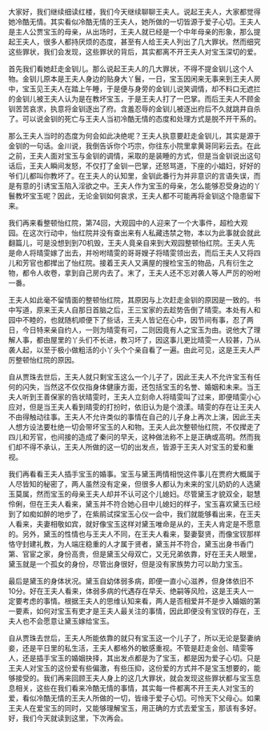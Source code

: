 
大家好，我们继续细读红楼，我们今天继续聊聊王夫人。说起王夫人，大家都觉得她冷酷无情。其实看似冷酷无情的王夫人，她所做的一切皆源于爱子心切。王夫人是主人公贾宝玉的母亲，从出场时，王夫人就已经是一个中年母亲的形象，那么提起王夫人，很多人都持厌烦的态度，甚至有人给王夫人列出了几大罪状。然而细究这些罪状，我们会发现，这些罪状的背后，其实都离不开王夫人对宝玉深切的爱。

首先我们看她赶走金钏儿。那么说起王夫人的几大罪状，不得不提金钏儿这个人物。金钏儿原本是王夫人身边的贴身大丫鬟，一日，宝玉因闲来无事来到王夫人房中，宝玉见王夫人在踏上午睡，于是便与身旁的金钏儿说笑调情，却不料口无遮拦的金钏儿被王夫人认为是在教坏宝玉，于是王夫人打了一巴掌。而后王夫人不顾金钏苦苦哀求，执意将金钏逐出了府。含羞忍辱的金钏儿被逐出府后不久就跳井自杀了。可以说金钏的死亡与王夫人当初冷酷无情的态度和处理方式是脱不开干系的。

那么王夫人当时的态度为何会如此决绝呢？王夫人执意要赶走金钏儿，其实是源于金钏的一句话。金川说，我倒告诉你个巧宗，你往东小院里拿黄哥同彩云去。在此之前，王夫人面对宝玉与金钏的调情，采取的是装睡的方式，但是当金钏说出这句话后，王夫人瞬间发怒，不仅打了金钏一巴掌，还怒骂道，下座的小娼妇，好好的爷们儿都叫你教坏了。在王夫人的认知里，金钏此番行为并非意识的言语失误，而是有意的引诱宝玉陷入淫欲之中。王夫人作为宝玉的母亲，怎么能够忍受身边的丫鬟教坏宝玉呢？因此，无论金钏如何哀求，王夫人都不可能再将金钏这个隐患留下来。

我们再来看整顿怡红院，第74回，大观园中的人迎来了一个大事件，超检大观园。在这次行动中，怡红院并没有查出来有人私藏违禁之物，本以为此事就会就此翻篇儿，可是没想到到70机毁，王夫人竟亲自来到大观园整顿怡红院。王夫人先是命人将晴雯嫁了出去，并吩咐晴雯的哥哥嫂子将晴雯领出去，而后王夫人又将四儿和芳官也都撵出了怡红院。接着王夫人又满屋的搜检宝玉的物品，凡有衍生之物，都令人收卷，拿到自己房内去了。末了，王夫人还不忘对袭人等人严厉的吩咐一番。

王夫人如此毫不留情面的整顿怡红院，其原因与上次赶走金钏的原因是一致的。书中写道，原来王夫人自那日首脑之后，王三宝家的去趁势告倒了晴雯。本处有人和园中不睦的，也就随机顺便下了些话，王夫人皆记在心中，因节间有事，忍了两日，今日特来亲自约人，一则为晴雯有可，二则因竟有人之宝玉为由。说他大了理解人事，都由屋里的丫头们不长进，教习坏了，因这事儿更比晴雯一人较甚，乃从袭人起，以至于极小做粗活的小丫头个个亲自看了一遍。由此可见，这是王夫人严厉整顿怡红院的原因。

自从贾珠去世后，王夫人就只剩宝玉这么一个儿子了，因此王夫人不允许宝玉有任何的闪失，当然这不仅仅指身体健康方面，还包括宝玉的名誉、婚姻和未来。当王夫人听到王善保家的告状晴雯时，王夫人立刻命人将晴雯叫了过来，即便晴雯小心应对，但是当王夫人看到晴雯的打扮时，依旧认为是个浪漾。晴雯的存在让王夫人不由得触动往事。王夫人不允许类似的事情在自己的儿子身上再次上演，因此王夫人想方设法要杜绝一切会带坏宝玉的人和物。王夫人此次整顿怡红院，不仅撵走了四儿和芳官，也间接的造成了秦问的早夭，这种做法称不上是正确或高明。然而我们却不得不承认，王夫人所做的这一切的出发点，皆源于王夫人对宝玉的爱和重视。

我们再看看王夫人插手宝玉的婚事。宝玉与黛玉两情相悦这件事儿在贾府大概属于人尽皆知的秘密了，两人虽然没有定亲，但很多人都认为未来的宝儿奶奶的人选黛玉莫属，然而宝玉的母亲王夫人却并不认可这个儿媳妇。尽管黛玉才貌双全，聪慧伶俐，但在王夫人看来，黛玉并不符合她心目中儿媳妇的样子，宝玉喜欢黛玉已经到了如痴如醉的地步了，在紫鹃试探宝玉心仪一会中，我们就能够看出来，在王夫人看来，夫妻相敬如宾，就好像宝玉这样对黛玉唯命是从的，王夫人肯定是不愿意的。另外，黛玉的性情也与王夫人不同，在王夫人看来，娶妻娶贤，而像宝钗那样恪守封建礼教，为人端庄稳重的人才属于贤者，黛玉并不符合，黛玉出身书香门第、官宦之家，身份高贵，但是黛玉父母双亡，又无兄弟依靠，好在王夫人眼里，黛玉就是一个孤女的身份，尽管出身很好，但是没有家族势力可以助力宝玉。

最后是黛玉的身体状况。黛玉自幼体弱多病，即便一直小心滋养，但身体依旧不10分。好在王夫人看来，体弱多病的代遇存在早夭、绝嗣等风险，这是王夫人一定要考虑的事情。根据王夫人的思维认知来看，两人是否相爱并不是步入婚姻的第一要素，如何对宝玉有吏才是王夫人最关注的事情，因此即便没有宝钗的存在，王夫人也不会愿意让黛玉嫁给宝玉。

自从贾珠去世后，王夫人所能依靠的就只有宝玉这一个儿子了，所以无论是娶妻纳妾，还是平日里的私生活，王夫人都格外的敏感重视。不管是赶走金创、晴雯等人，还是插手宝玉的婚姻抉择，其出发点都是为了宝玉，都是因为爱子心切。只是王夫人对宝玉的这份爱有些偏激，有些压抑，这份爱的方式并不是宝玉想要的，能够接受的。我们再来回顾王夫人身上的这几大罪状，就会发现这些罪状都与宝玉息息相关，这些在我们看来冷酷无情的事情，其实每一件都离不开王夫人对宝玉的爱，看似冷酷无情的王夫人所做的一切，皆缘于爱子心切。可怜天下父母心。如果王夫人在爱宝玉的同时，又能够理解宝玉，用正确的方式去爱宝玉，那该有多好。好，我们今天就读到这里，下次再会。


